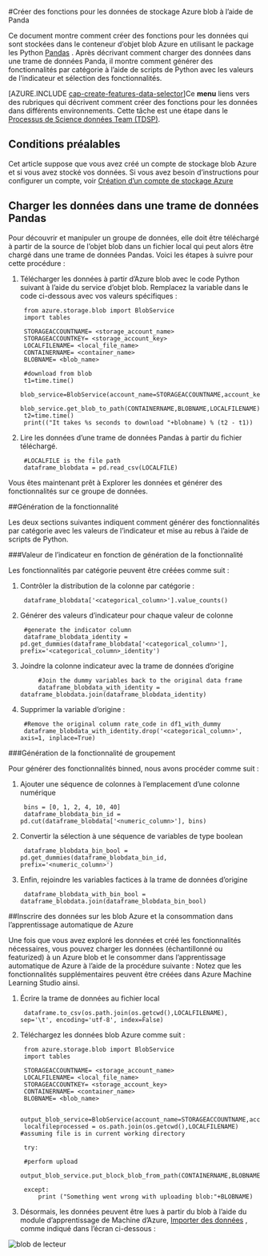 <properties
    pageTitle="Créer des fonctions pour les données de stockage Azure blob à l’aide de Panda | Microsoft Azure"
    description="Comment faire pour créer des fonctions pour les données qui sont stockées dans le conteneur d’objet blob Azure avec le package les Python Panda."
    services="machine-learning,storage"
    documentationCenter=""
    authors="bradsev"
    manager="jhubbard"
    editor="cgronlun" />

<tags
    ms.service="machine-learning"
    ms.workload="data-services"
    ms.tgt_pltfrm="na"
    ms.devlang="na"
    ms.topic="article"
    ms.date="09/19/2016"
    ms.author="bradsev;garye" />

#<a name="create-features-for-azure-blob-storage-data-using-panda"></a>Créer des fonctions pour les données de stockage Azure blob à l’aide de Panda

Ce document montre comment créer des fonctions pour les données qui sont stockées dans le conteneur d’objet blob Azure en utilisant le package les Python [Pandas](http://pandas.pydata.org/) . Après décrivant comment charger des données dans une trame de données Panda, il montre comment générer des fonctionnalités par catégorie à l’aide de scripts de Python avec les valeurs de l’indicateur et sélection des fonctionnalités.

[AZURE.INCLUDE [cap-create-features-data-selector](../../includes/cap-create-features-selector.md)]Ce **menu** liens vers des rubriques qui décrivent comment créer des fonctions pour les données dans différents environnements. Cette tâche est une étape dans le [Processus de Science données Team (TDSP)](https://azure.microsoft.com/documentation/learning-paths/cortana-analytics-process/).


## <a name="prerequisites"></a>Conditions préalables

Cet article suppose que vous avez créé un compte de stockage blob Azure et si vous avez stocké vos données. Si vous avez besoin d’instructions pour configurer un compte, voir [Création d’un compte de stockage Azure](../storage/storage-create-storage-account.md#create-a-storage-account)


## <a name="load-the-data-into-a-pandas-data-frame"></a>Charger les données dans une trame de données Pandas
Pour découvrir et manipuler un groupe de données, elle doit être téléchargé à partir de la source de l’objet blob dans un fichier local qui peut alors être chargé dans une trame de données Pandas. Voici les étapes à suivre pour cette procédure :

1. Télécharger les données à partir d’Azure blob avec le code Python suivant à l’aide du service d’objet blob. Remplacez la variable dans le code ci-dessous avec vos valeurs spécifiques :

        from azure.storage.blob import BlobService
        import tables

        STORAGEACCOUNTNAME= <storage_account_name>
        STORAGEACCOUNTKEY= <storage_account_key>
        LOCALFILENAME= <local_file_name>        
        CONTAINERNAME= <container_name>
        BLOBNAME= <blob_name>

        #download from blob
        t1=time.time()
        blob_service=BlobService(account_name=STORAGEACCOUNTNAME,account_key=STORAGEACCOUNTKEY)
        blob_service.get_blob_to_path(CONTAINERNAME,BLOBNAME,LOCALFILENAME)
        t2=time.time()
        print(("It takes %s seconds to download "+blobname) % (t2 - t1))


2. Lire les données d’une trame de données Pandas à partir du fichier téléchargé.

        #LOCALFILE is the file path
        dataframe_blobdata = pd.read_csv(LOCALFILE)

Vous êtes maintenant prêt à Explorer les données et générer des fonctionnalités sur ce groupe de données.

##<a name="blob-featuregen"></a>Génération de la fonctionnalité

Les deux sections suivantes indiquent comment générer des fonctionnalités par catégorie avec les valeurs de l’indicateur et mise au rebus à l’aide de scripts de Python.

###<a name="blob-countfeature"></a>Valeur de l’indicateur en fonction de génération de la fonctionnalité

Les fonctionnalités par catégorie peuvent être créées comme suit :

1. Contrôler la distribution de la colonne par catégorie :

        dataframe_blobdata['<categorical_column>'].value_counts()

2. Générer des valeurs d’indicateur pour chaque valeur de colonne

        #generate the indicator column
        dataframe_blobdata_identity = pd.get_dummies(dataframe_blobdata['<categorical_column>'], prefix='<categorical_column>_identity')

3. Joindre la colonne indicateur avec la trame de données d’origine

            #Join the dummy variables back to the original data frame
            dataframe_blobdata_with_identity = dataframe_blobdata.join(dataframe_blobdata_identity)

4. Supprimer la variable d’origine :

        #Remove the original column rate_code in df1_with_dummy
        dataframe_blobdata_with_identity.drop('<categorical_column>', axis=1, inplace=True)

###<a name="blob-binningfeature"></a>Génération de la fonctionnalité de groupement

Pour générer des fonctionnalités binned, nous avons procéder comme suit :

1. Ajouter une séquence de colonnes à l’emplacement d’une colonne numérique

        bins = [0, 1, 2, 4, 10, 40]
        dataframe_blobdata_bin_id = pd.cut(dataframe_blobdata['<numeric_column>'], bins)

2. Convertir la sélection à une séquence de variables de type boolean

        dataframe_blobdata_bin_bool = pd.get_dummies(dataframe_blobdata_bin_id, prefix='<numeric_column>')

3. Enfin, rejoindre les variables factices à la trame de données d’origine

        dataframe_blobdata_with_bin_bool = dataframe_blobdata.join(dataframe_blobdata_bin_bool)

##<a name="sql-featuregen"></a>Inscrire des données sur les blob Azure et la consommation dans l’apprentissage automatique de Azure

Une fois que vous avez exploré les données et créé les fonctionnalités nécessaires, vous pouvez charger les données (échantillonné ou featurized) à un Azure blob et le consommer dans l’apprentissage automatique de Azure à l’aide de la procédure suivante : Notez que les fonctionnalités supplémentaires peuvent être créées dans Azure Machine Learning Studio ainsi.
1. Écrire la trame de données au fichier local

        dataframe.to_csv(os.path.join(os.getcwd(),LOCALFILENAME), sep='\t', encoding='utf-8', index=False)

2. Téléchargez les données blob Azure comme suit :

        from azure.storage.blob import BlobService
        import tables

        STORAGEACCOUNTNAME= <storage_account_name>
        LOCALFILENAME= <local_file_name>
        STORAGEACCOUNTKEY= <storage_account_key>
        CONTAINERNAME= <container_name>
        BLOBNAME= <blob_name>

        output_blob_service=BlobService(account_name=STORAGEACCOUNTNAME,account_key=STORAGEACCOUNTKEY)    
        localfileprocessed = os.path.join(os.getcwd(),LOCALFILENAME) #assuming file is in current working directory

        try:

        #perform upload
        output_blob_service.put_block_blob_from_path(CONTAINERNAME,BLOBNAME,localfileprocessed)

        except:         
            print ("Something went wrong with uploading blob:"+BLOBNAME)

3. Désormais, les données peuvent être lues à partir du blob à l’aide du module d’apprentissage de Machine d’Azure, [Importer des données](https://msdn.microsoft.com/library/azure/4e1b0fe6-aded-4b3f-a36f-39b8862b9004/) , comme indiqué dans l’écran ci-dessous :

![blob de lecteur](./media/machine-learning-data-science-process-data-blob/reader_blob.png)
